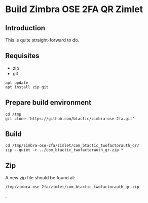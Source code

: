 # Build Zimbra OSE 2FA QR Zimlet

## Introduction

This is quite straight-forward to do.

## Requisites

- zip
- git

```
apt update
apt install zip git
```

## Prepare build environment

```
cd /tmp
git clone 'https://github.com/btactic/zimbra-ose-2fa.git'
```

## Build

```
cd /tmp/zimbra-ose-2fa/zimlet/com_btactic_twofactorauth_qr/
zip --quiet -r ../com_btactic_twofactorauth_qr.zip *
```

## Zip

A new zip file should be found at:
```
/tmp/zimbra-ose-2fa/zimlet/com_btactic_twofactorauth_qr.zip
```
.
